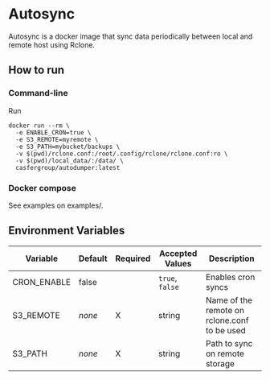 # Autosync

Autosync is a docker image that sync data periodically between local and remote host using Rclone.

## How to run
### Command-line
Run

```
docker run --rm \
  -e ENABLE_CRON=true \
  -e S3_REMOTE=myremote \
  -e S3_PATH=mybucket/backups \
  -v $(pwd)/rclone.conf:/root/.config/rclone/rclone.conf:ro \
  -v $(pwd)/local_data/:/data/ \
  casfergroup/autodumper:latest
```

### Docker compose

See examples on examples/.

## Environment Variables
Variable | Default | Required | Accepted Values | Description
---|---|---|---|---
CRON_ENABLE | false | | `true`, `false` | Enables cron syncs
S3_REMOTE | *none* | X | string | Name of the remote on rclone.conf to be used
S3_PATH | *none* | X | string | Path to sync on remote storage